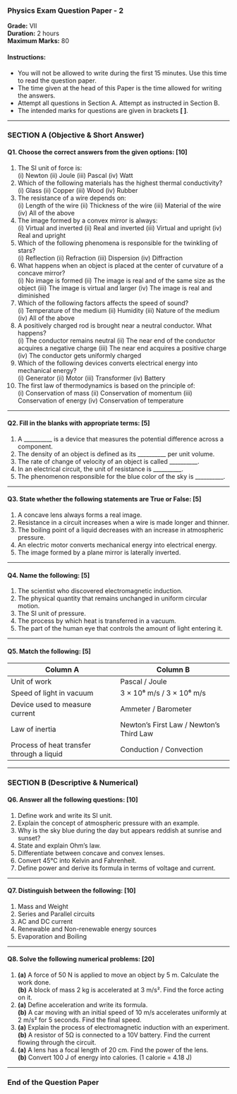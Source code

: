 ### **Physics Exam Question Paper - 2**

**Grade:** VII  
**Duration:** 2 hours  
**Maximum Marks:** 80  

#### **Instructions:**

- You will not be allowed to write during the first 15 minutes. Use this time to read the question paper.
- The time given at the head of this Paper is the time allowed for writing the answers.
- Attempt all questions in Section A. Attempt as instructed in Section B.
- The intended marks for questions are given in brackets **[ ]**.

---

### **SECTION A** (Objective & Short Answer)

#### **Q1. Choose the correct answers from the given options:** [10]

1. The SI unit of force is:  
   (i) Newton  (ii) Joule  (iii) Pascal  (iv) Watt  
2. Which of the following materials has the highest thermal conductivity?  
   (i) Glass  (ii) Copper  (iii) Wood  (iv) Rubber  
3. The resistance of a wire depends on:  
   (i) Length of the wire  (ii) Thickness of the wire  (iii) Material of the wire  (iv) All of the above  
4. The image formed by a convex mirror is always:  
   (i) Virtual and inverted  (ii) Real and inverted  (iii) Virtual and upright  (iv) Real and upright  
5. Which of the following phenomena is responsible for the twinkling of stars?  
   (i) Reflection  (ii) Refraction  (iii) Dispersion  (iv) Diffraction  
6. What happens when an object is placed at the center of curvature of a concave mirror?  
   (i) No image is formed  (ii) The image is real and of the same size as the object  (iii) The image is virtual and larger  (iv) The image is real and diminished  
7. Which of the following factors affects the speed of sound?  
   (i) Temperature of the medium  (ii) Humidity  (iii) Nature of the medium  (iv) All of the above  
8. A positively charged rod is brought near a neutral conductor. What happens?  
   (i) The conductor remains neutral  (ii) The near end of the conductor acquires a negative charge  (iii) The near end acquires a positive charge  (iv) The conductor gets uniformly charged  
9. Which of the following devices converts electrical energy into mechanical energy?  
   (i) Generator  (ii) Motor  (iii) Transformer  (iv) Battery  
10. The first law of thermodynamics is based on the principle of:  
    (i) Conservation of mass  (ii) Conservation of momentum  (iii) Conservation of energy  (iv) Conservation of temperature  

---

#### **Q2. Fill in the blanks with appropriate terms:** [5]

1. A __________ is a device that measures the potential difference across a component.  
2. The density of an object is defined as its __________ per unit volume.  
3. The rate of change of velocity of an object is called __________.  
4. In an electrical circuit, the unit of resistance is __________.  
5. The phenomenon responsible for the blue color of the sky is __________.  

---

#### **Q3. State whether the following statements are True or False:** [5]

1. A concave lens always forms a real image.  
2. Resistance in a circuit increases when a wire is made longer and thinner.  
3. The boiling point of a liquid decreases with an increase in atmospheric pressure.  
4. An electric motor converts mechanical energy into electrical energy.  
5. The image formed by a plane mirror is laterally inverted.  

---

#### **Q4. Name the following:** [5]

1. The scientist who discovered electromagnetic induction.  
2. The physical quantity that remains unchanged in uniform circular motion.  
3. The SI unit of pressure.  
4. The process by which heat is transferred in a vacuum.  
5. The part of the human eye that controls the amount of light entering it.  

---

#### **Q5. Match the following:** [5]

| Column A                                  | Column B                                |
| ----------------------------------------- | --------------------------------------- |
| Unit of work                              | Pascal / Joule                          |
| Speed of light in vacuum                  | 3 × 10⁸ m/s / 3 × 10⁶ m/s               |
| Device used to measure current            | Ammeter / Barometer                     |
| Law of inertia                            | Newton’s First Law / Newton’s Third Law |
| Process of heat transfer through a liquid | Conduction / Convection                 |

---

### **SECTION B** (Descriptive & Numerical)

#### **Q6. Answer all the following questions:** [10]

1. Define work and write its SI unit.  
2. Explain the concept of atmospheric pressure with an example.  
3. Why is the sky blue during the day but appears reddish at sunrise and sunset?  
4. State and explain Ohm’s law.  
5. Differentiate between concave and convex lenses.  
6. Convert 45°C into Kelvin and Fahrenheit.  
7. Define power and derive its formula in terms of voltage and current.  

---

#### **Q7. Distinguish between the following:** [10]

1. Mass and Weight  
2. Series and Parallel circuits  
3. AC and DC current  
4. Renewable and Non-renewable energy sources  
5. Evaporation and Boiling  

---

#### **Q8. Solve the following numerical problems:** [20]

1. **(a)** A force of 50 N is applied to move an object by 5 m. Calculate the work done.  
   **(b)** A block of mass 2 kg is accelerated at 3 m/s². Find the force acting on it.  
2. **(a)** Define acceleration and write its formula.  
   **(b)** A car moving with an initial speed of 10 m/s accelerates uniformly at 2 m/s² for 5 seconds. Find the final speed.  
3. **(a)** Explain the process of electromagnetic induction with an experiment.  
   **(b)** A resistor of 5Ω is connected to a 10V battery. Find the current flowing through the circuit.  
4. **(a)** A lens has a focal length of 20 cm. Find the power of the lens.  
   **(b)** Convert 100 J of energy into calories. (1 calorie = 4.18 J)  

---

### **End of the Question Paper**




